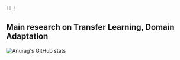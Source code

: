 
 HI！   
 
## Main research on  Transfer Learning, Domain Adaptation

![Anurag's GitHub stats](https://github-readme-stats.vercel.app/api?username=zyfone&show_icons=true&theme=radical)
